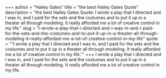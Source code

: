 +++
author = "Hailey Gates"
title = "the best Hailey Gates Quote"
description = "the best Hailey Gates Quote: I wrote a play that I directed and I was in, and I paid for the sets and the costumes and to put it up in a theater all through modeling. It really afforded me a lot of creative control in my life."
slug = "i-wrote-a-play-that-i-directed-and-i-was-in-and-i-paid-for-the-sets-and-the-costumes-and-to-put-it-up-in-a-theater-all-through-modeling-it-really-afforded-me-a-lot-of-creative-control-in-my-life"
quote = '''I wrote a play that I directed and I was in, and I paid for the sets and the costumes and to put it up in a theater all through modeling. It really afforded me a lot of creative control in my life.'''
+++
I wrote a play that I directed and I was in, and I paid for the sets and the costumes and to put it up in a theater all through modeling. It really afforded me a lot of creative control in my life.

